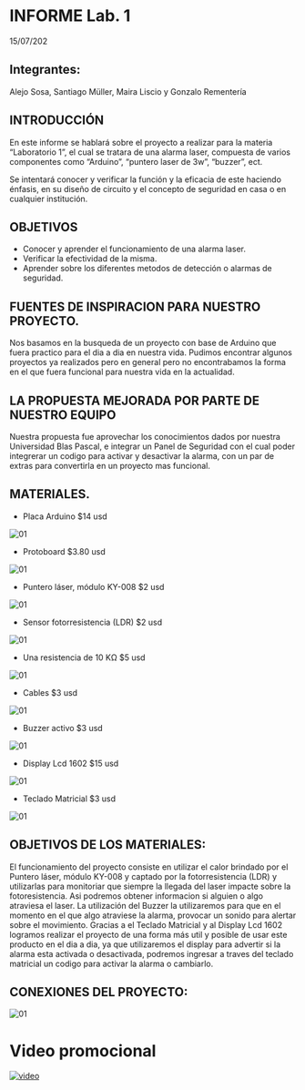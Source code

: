 # INFORME Lab. 1	
15/07/202

## Integrantes: 
Alejo Sosa, Santiago Müller, Maira Liscio y Gonzalo Rementería 

## INTRODUCCIÓN

En este informe se hablará sobre el proyecto a realizar para la materia “Laboratorio 1”, el cual se tratara de una alarma laser, compuesta de varios componentes como “Arduino”, “puntero laser de 3w”, “buzzer”, ect.

Se intentará conocer y verificar la función y la eficacia de este haciendo énfasis, en  su  diseño  de  circuito  y  el concepto de seguridad en casa o en cualquier institución.


## OBJETIVOS	
* Conocer y aprender el funcionamiento de una alarma laser.
* Verificar la efectividad de la misma.
* Aprender sobre los diferentes metodos de detección o alarmas de seguridad.	 	

## FUENTES DE INSPIRACION PARA NUESTRO PROYECTO.
Nos basamos en la busqueda de un proyecto con base de Arduino que fuera practico para el dia a dia en nuestra vida. 
Pudimos encontrar algunos proyectos ya realizados pero en general pero no encontrabamos la forma en el que fuera funcional para nuestra vida en la actualidad.

## LA PROPUESTA MEJORADA POR PARTE DE NUESTRO EQUIPO	
Nuestra propuesta fue aprovechar los conocimientos dados por nuestra Universidad Blas Pascal, e integrar un Panel de Seguridad con el cual poder integrerar un codigo para activar y desactivar la alarma, con un par de extras para convertirla en un proyecto mas funcional.

## MATERIALES.

* Placa Arduino  $14 usd

![01](Imagenes/Imagen1.png)
* Protoboard $3.80 usd

![01](Imagenes/Imagen2.png)
* Puntero láser, módulo KY-008 $2 usd
 
 ![01](Imagenes/Imagen3.png)
* Sensor fotorresistencia (LDR) $2 usd
 
 ![01](Imagenes/Imagen4.png)
* Una resistencia de 10 KΩ   $5 usd

![01](Imagenes/Imagen5.png)
* Cables  $3 usd

![01](Imagenes/Imagen6.png) 
* Buzzer activo $3 usd 

![01](Imagenes/Imagen7.png) 
* Display Lcd 1602 $15 usd

![01](Imagenes/Imagen8.png) 
* Teclado Matricial $3 usd

![01](Imagenes/Imagen9.png) 
## OBJETIVOS DE LOS MATERIALES:

El funcionamiento del proyecto consiste en utilizar el calor brindado por el Puntero láser, módulo KY-008 y captado por la  fotorresistencia (LDR) y utilizarlas para monitoriar que siempre la llegada del laser impacte sobre la fotoresistencia. Asi podremos obtener informacion si alguien o algo atraviesa el laser.
La utilización del Buzzer la utilizaremos para que en el momento en el que algo atraviese la alarma, provocar un sonido para alertar sobre el movimiento.
Gracias a el Teclado Matricial y al Display Lcd 1602 logramos realizar el proyecto de una forma más util y posible de usar este producto en el dia a dia, ya que utilizaremos el display para advertir si la alarma esta activada o desactivada, podremos ingresar a traves del teclado matricial un codigo para activar la alarma o cambiarlo.

## CONEXIONES DEL PROYECTO: 	

![01](Imagenes/Imagen10.png)


# Video promocional

[![video](Imagenes/Imagen13)](https://youtu.be/zBO5wv_iBjw)
